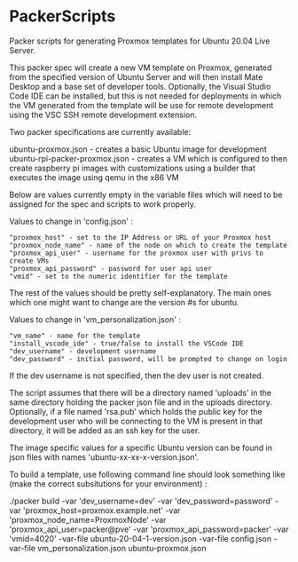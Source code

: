 # PackerScripts
 
 
Packer scripts for generating Proxmox templates for Ubuntu 20.04 Live Server.


This packer spec will create a new VM template on Proxmox, generated from
the specified version of Ubuntu Server and will then install Mate Desktop
and a base set of developer tools.  Optionally, the Visual Studio Code IDE
can be installed, but this is not needed for deployments in which the VM
generated from the template will be use for remote development using the VSC
SSH remote development extension.

Two packer specifications are currently available:

ubuntu-proxmox.json - creates a basic Ubuntu image for development
ubuntu-rpi-packer-proxmox.json - creates a VM which is configured to then create
raspberry pi images with customizations using a builder that executes the image 
using qemu in the x86 VM


Below are values currently empty in the variable files which will need to
be assigned for the spec and scripts to work properly.


Values to change in 'config.json' :

    "proxmox_host" - set to the IP Address or URL of your Proxmox host
    "proxmox_node_name" - name of the node on which to create the template
    "proxmox_api_user" - username for the proxmox user with privs to create VMs
    "proxmox_api_password" - password for user api user
    "vmid" - set to the numeric identifier for the template
    
The rest of the values should be pretty self-explanatory.  The main ones which
one might want to change are the version #s for ubuntu.

Values to change in 'vm_personalization.json' :

    "vm_name" - name for the template
    "install_vscode_ide" - true/false to install the VSCode IDE
    "dev_username" - development username
    "dev_password" - initial password, will be prompted to change on login

If the dev username is not specified, then the dev user is not created.

The script assumes that there will be a directory named 'uploads' in the same
directory holding the packer json file and in the uploads directory.  Optionally,
if a file named 'rsa.pub' which holds the public key for the development
user who will be connecting to the VM is present in that directory, it will be
added as an ssh key for the user.

The image specific values for a specific Ubuntu version can be found in json files
with names 'ubuntu-xx-xx-x-version.json'.


To build a template, use following command line should look something like (make the correct subsitutions for your environment) :

./packer build -var 'dev_username=dev' -var 'dev_password=password' -var 'proxmox_host=proxmox.example.net' -var 'proxmox_node_name=ProxmoxNode' -var 'proxmox_api_user=packer@pve' -var 'proxmox_api_password=packer' -var 'vmid=4020' -var-file ubuntu-20-04-1-version.json -var-file config.json -var-file vm_personalization.json ubuntu-proxmox.json 




